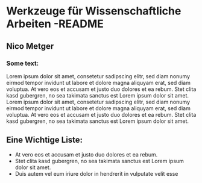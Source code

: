# Werkzeuge für Wissenschaftliche Arbeiten -README
## Nico Metger

### Some text:
Lorem ipsum dolor sit amet, consetetur sadipscing elitr, sed diam nonumy eirmod tempor invidunt ut labore et dolore magna aliquyam erat, sed diam voluptua. At vero eos et accusam et justo duo dolores et ea rebum. Stet clita kasd gubergren, no sea takimata sanctus est Lorem ipsum dolor sit amet. Lorem ipsum dolor sit amet, consetetur sadipscing elitr, sed diam nonumy eirmod tempor invidunt ut labore et dolore magna aliquyam erat, sed diam voluptua. At vero eos et accusam et justo duo dolores et ea rebum. Stet clita kasd gubergren, no sea takimata sanctus est Lorem ipsum dolor sit amet.

## Eine Wichtige Liste:
* At vero eos et accusam et justo duo dolores et ea rebum. 
* Stet clita kasd gubergren, no sea takimata sanctus est Lorem ipsum dolor sit amet.   
* Duis autem vel eum iriure dolor in hendrerit in vulputate velit esse